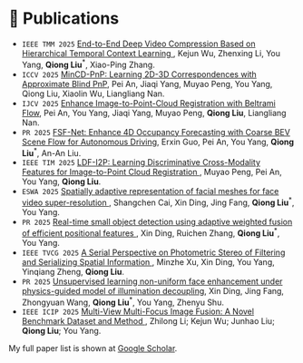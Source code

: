 # 📝 Publications
- ``IEEE TMM 2025`` [End-to-End Deep Video Compression Based on Hierarchical Temporal Context Learning
](https://ieeexplore.ieee.org/document/10855472), Kejun Wu, Zhenxing Li, You Yang, **Qiong Liu**<sup>*</sup>, Xiao-Ping Zhang.
- ``ICCV 2025`` [MinCD-PnP: Learning 2D-3D Correspondences with Approximate Blind PnP](https://arxiv.org/abs/2507.15257), Pei An, Jiaqi Yang, Muyao Peng, You Yang, Qiong Liu, Xiaolin Wu, Liangliang Nan.
- ``IJCV 2025`` [Enhance Image-to-Point-Cloud Registration with Beltrami Flow](https://link.springer.com/article/10.1007/s11263-025-02575-4), Pei An, You Yang, Jiaqi Yang, Muyao Peng, **Qiong Liu**, Liangliang Nan.
- ``PR 2025`` [FSF-Net: Enhance 4D Occupancy Forecasting with Coarse BEV Scene Flow for Autonomous Driving](https://www.sciencedirect.com/science/article/pii/S0031320325010337), Erxin Guo, Pei An, You Yang, **Qiong Liu**<sup>*</sup>, An-An Liu.
- `IEEE TIM 2025` [LDF-I2P: Learning Discriminative Cross-Modality Features for Image-to-Point Cloud Registration
](https://ieeexplore.ieee.org/document/11134139), Muyao Peng, Pei An, You Yang, **Qiong Liu**. 
- ``ESWA 2025`` [Spatially adaptive representation of facial meshes for face video super-resolution
](https://www.sciencedirect.com/science/article/pii/S0957417425024819), Shangchen Cai, Xin Ding, Jing Fang, **Qiong Liu**<sup>*</sup>, You Yang.
- ``PR 2025`` [Real-time small object detection using adaptive weighted fusion of efficient positional features
](https://www.sciencedirect.com/science/article/pii/S0031320325003772), Xin Ding, Ruichen Zhang, **Qiong Liu**<sup>*</sup>, You Yang.
- ``IEEE TVCG 2025`` [A Serial Perspective on Photometric Stereo of Filtering and Serializing Spatial Information
](https://ieeexplore.ieee.org/document/10907979), Minzhe Xu, Xin Ding, You Yang, Yinqiang Zheng, **Qiong Liu**.
- ``PR 2025`` [Unsupervised learning non-uniform face enhancement under physics-guided model of illumination decoupling](https://www.sciencedirect.com/science/article/pii/S0031320325000147#aep-article-footnote-id1), Xin Ding, Jing Fang, Zhongyuan Wang, **Qiong Liu**<sup>*</sup>, You Yang, Zhenyu Shu.
- ``IEEE ICIP 2025`` [Multi-View Multi-Focus Image Fusion: A Novel Benchmark Dataset and Method
](https://ieeexplore.ieee.org/document/10647581), Zhilong Li; Kejun Wu; Junhao Liu; **Qiong Liu**; You Yang.

My full paper list is shown at [Google Scholar](https://scholar.google.com/citations?user=x1BREcoAAAAJ&hl=zh-CN).
